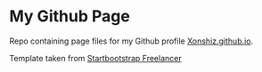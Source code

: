 # My Github Page
Repo containing page files for my Github profile [Xonshiz.github.io](https://xonshiz.github.io/).

Template taken from [Startbootstrap Freelancer](https://github.com/BlackrockDigital/startbootstrap-freelancer)
